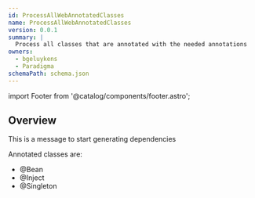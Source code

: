 ```yaml
---
id: ProcessAllWebAnnotatedClasses
name: ProcessAllWebAnnotatedClasses
version: 0.0.1
summary: |
  Process all classes that are annotated with the needed annotations
owners:
  - bgeluykens
  - Paradigma
schemaPath: schema.json
---
```


import Footer from '@catalog/components/footer.astro';

## Overview

This is a message to start generating dependencies

Annotated classes are:

- @Bean
- @Inject
- @Singleton

<SchemaViewer file="schema.json" title="Schema" maxHeight="500" />

<NodeGraph />

